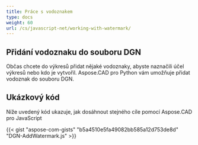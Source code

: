 ```yaml
---
title: Práce s vodoznakem
type: docs
weight: 60
url: /cs/javascript-net/working-with-watermark/
---
```


## **Přidání vodoznaku do souboru DGN**

Občas chcete do výkresů přidat nějaké vodoznaky, abyste naznačili účel výkresů nebo kdo je vytvořil. Aspose.CAD pro Python vám umožňuje přidat vodoznak do souboru DGN.

## Ukázkový kód

Níže uvedený kód ukazuje, jak dosáhnout stejného cíle pomocí Aspose.CAD pro JavaScript

{{< gist "aspose-com-gists" "b5a4510e5fa49082bb585a12d753de8d" "DGN-AddWatermark.js" >}}
